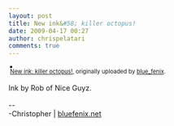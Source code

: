 ```yaml
---
layout: post
title: New ink&#58; killer octopus!
date: 2009-04-17 00:27
author: chrispelatari
comments: true
---
```


<div style="text-align:left;padding:3px;">
<a href="http://www.flickr.com/photos/blue_fenix/3449613064/" title="photo sharing"><img src="http://farm4.static.flickr.com/3329/3449613064_ce79ac0936.jpg" style="border:solid 2px #000000;" alt="" /></a>
<br />
<span style="font-size:.8em;margin-top:0;"><a href="http://www.flickr.com/photos/blue_fenix/3449613064/">New ink: killer octopus!</a>, originally uploaded by <a href="http://www.flickr.com/people/blue_fenix/">blue_fenix</a>.</span>
</div>
<p>
Ink by Rob of Nice Guyz.<br />
<br />
--<br />
-Christopher | <a href="http://bluefenix.net">bluefenix.net</a>
</p>
